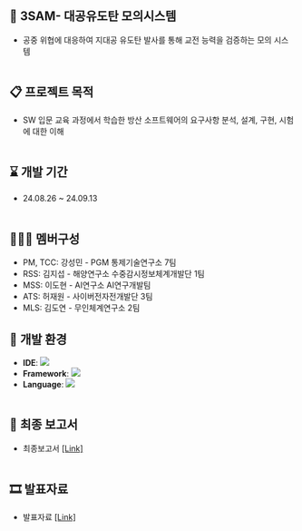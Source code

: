 ## 🚀 3SAM- 대공유도탄 모의시스템 
- 공중 위협에 대응하여 지대공 유도탄 발사를 통해 교전 능력을 검증하는 모의 시스템<br><br>


## 📋 프로젝트 목적
- SW 입문 교육 과정에서 학습한 방산 소프트웨어의 요구사항 분석, 설계, 구현, 시험에 대한 이해<br><br>


## ⌛ 개발 기간
- 24.08.26 ~ 24.09.13<br><br>


## 🧑‍🤝‍🧑 멤버구성
- PM, TCC: 강성민 - PGM 통제기술연구소 7팀
- RSS: 김지섭 - 해양연구소 수중감시정보체계개발단 1팀
- MSS: 이도현 - AI연구소 AI연구개발팀
- ATS: 허재원 - 사이버전자전개발단 3팀
- MLS: 김도연 - 무인체계연구소 2팀


## 🔧 개발 환경
- **IDE**: <img src="https://img.shields.io/badge/Visual Studio-5C2D91?style=flat-square&logo=Visual Studio&logoColor=white"/>
- **Framework**: <img src="https://img.shields.io/badge/nFramework-02569B?style=flat-square" />
- **Language**: <img src="https://img.shields.io/badge/C++-00599C?style=flat-square&logo=C%2B%2B&logoColor=white"/><br><br>


## 📃 최종 보고서
- 최종보고서 [[Link]](https://www.naver.com)<br><br>


## 🎞 발표자료
- 발표자료 [[Link]](https://www.naver.com)<br><br>
